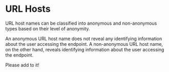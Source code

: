 # URL Hosts

URL host names can be classified into anonymous and non-anonymous types based on their level of anonymity.

An anonymous URL host name does not reveal any identifying information about the user accessing the endpoint. A non-anonymous URL host name, on the other hand, reveals identifying information about the user accessing the endpoint.

Please add to it!

